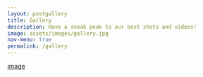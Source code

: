 ```yaml
---
layout: postgallery
title: Gallery
description: Have a sneak peak to our best shots and videos!
image: assets/images/gallery.jpg
nav-menu: true
permalink: /gallery
---
```


[image](assets/images/blackpool/fig1.jpg)
